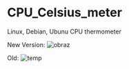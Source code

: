 # CPU_Celsius_meter
Linux, Debian, Ubunu CPU thermometer

New Version:
![obraz](https://user-images.githubusercontent.com/88327884/178337188-643c9697-f0ee-4d1a-85ea-b17f998d80ae.png)


Old:
![temp](https://user-images.githubusercontent.com/88327884/155215058-aa4da8b1-e7ec-411b-a6f1-31717537e810.png)
